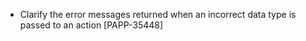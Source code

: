 * Clarify the error messages returned when an incorrect data type is passed to an action [PAPP-35448]
